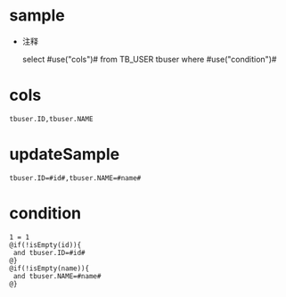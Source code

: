 sample
===
* 注释

	select #use("cols")# from TB_USER tbuser where  #use("condition")#

cols
===
	tbuser.ID,tbuser.NAME

updateSample
===
	
	tbuser.ID=#id#,tbuser.NAME=#name#

condition
===

	1 = 1  
	@if(!isEmpty(id)){
	 and tbuser.ID=#id#
	@}
	@if(!isEmpty(name)){
	 and tbuser.NAME=#name#
	@}
	
	